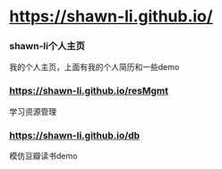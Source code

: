 # https://shawn-li.github.io/


### shawn-li个人主页 
我的个人主页，上面有我的个人简历和一些demo

### https://shawn-li.github.io/resMgmt
学习资源管理

### https://shawn-li.github.io/db
模仿豆瓣读书demo
